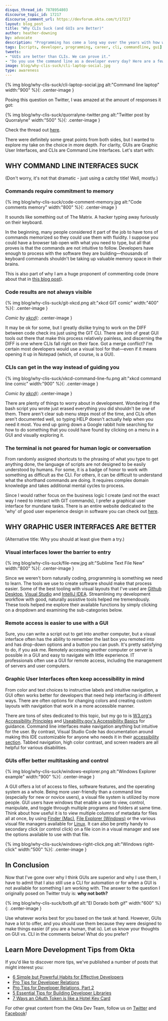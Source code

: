 ```yaml
---
disqus_thread_id: 7878954803
discourse_topic_id: 17217
discourse_comment_url: https://devforum.okta.com/t/17217
layout: blog_post
title: "Why CLIs Suck (and GUIs are Better)"
author: heather-downing
by: advocate
description: "Programming has come a long way over the years with how we interface with our code. Why do developers keep using command line scripts for daily tasks?"
tags: [scripts, developer, programming, career, cli, commandline, gui]
tweets:
- "GUIs are better than CLIs. We can prove it."
- "Do you use the command line as a developer every day? Here are a few reasons it isn't optimal for the human brain."
image: blog/why-clis-suck/cli-laptop-social.jpg
type: awareness
---
```

{% img blog/why-clis-suck/cli-laptop-social.jpg alt:"Command line laptop" width:"900" %}{: .center-image }

Posing this question on Twitter, I was amazed at the amount of responses it got:

{% img blog/why-clis-suck/quorralyne-twitter.png alt:"Twitter post by Quorralyne" width:"500" %}{: .center-image }

Check the thread out [here](https://twitter.com/quorralyne/status/1225414312950403072).

There were definitely some great points from both sides, but I wanted to explore my take on the choice in more depth. For clarity, GUIs are Graphic User Interfaces, and CLIs are Command Line Interfaces. Let's start with:

## WHY COMMAND LINE INTERFACES SUCK

(Don't worry, it's not that dramatic - just using a catchy title! Well, mostly.)

### Commands require commitment to memory

{% img blog/why-clis-suck/code-comment-memory.jpg alt:"Code comments memory" width:"800" %}{: .center-image }

It sounds like something out of The Matrix. A hacker typing away furiously on their keyboard.

In the beginning, many people considered it part of the job to have tons of commands memorized so they could use them with fluidity. I suppose you could have a browser tab open with what you need to type, but all that proves is that the commands are not intuitive to follow. Developers have enough to process with the software they are building—thousands of keyboard commands shouldn't be taking up valuable memory space in their brains.

This is also part of why I am a huge proponent of commenting code (more about that in [this blog post](/blog/2019/12/11/simple-but-poweful-habits-for-effective-developers#3-comment-code-for-your-future-self)).

### Code results are not always visible

{% img blog/why-clis-suck/git-xkcd.png alt:"xkcd GIT comic" width:"400" %}{: .center-image }

*Comic by [xkcd](https://xkcd.com/1597/)*{: .center-image }

It may be ok for some, but I greatly dislike trying to work on the DIFF between code check ins just using the GIT CLI. There are lots of great GUI tools out there that make this process relatively painless, and discerning the DIFF is one where CLIs fall right on their face. Got a merge conflict? I'm certain most developers would use a visual tool for that—even if it means opening it up in Notepad (which, of course, is a GUI).

### CLIs can get in the way instead of guiding you

{% img blog/why-clis-suck/xkcd-command-line-fu.png alt:"xkcd command line comic" width:"900" %}{: .center-image }

*Comic by [xkcd](https://xkcd.com/196/)*{: .center-image }

There are plenty of things to worry about in development. Wondering if the bash script you wrote just erased everything you did shouldn't be one of them. There aren't clear sub menu steps most of the time, and CLIs often aren't documented well, so typing HELP doesn't actually help when you need it most. You end up going down a Google rabbit hole searching for how to do something that you could have found by clicking on a menu in a GUI and visually exploring it.

### The terminal is not geared for human logic or conversation

From randomly assigned shortcuts to the phrasing of what you type to get anything done, the language of scripts are not designed to be easily understood by humans. For some, it is a badge of honor to work with something as difficult as the CLI. For others, it can be difficult to understand what the shorthand commands are doing. It requires complex domain knowledge and takes additional mental cycles to process.

Since I would rather focus on the business logic I create (and not the exact way I need to interact with GIT commands), I prefer a graphical user interface for mundane tasks. There is an entire website dedicated to the 'why' of good user experience design in software you can check out [here](https://www.usability.gov/what-and-why/user-experience.html).

## WHY GRAPHIC USER INTERFACES ARE BETTER

(Alternative title: Why you should at least give them a try.)

### Visual interfaces lower the barrier to entry

{% img blog/why-clis-suck/file-new.jpg alt:"Sublime Text File New" width:"800" %}{: .center-image }

Since we weren't born naturally coding, programming is something we need to learn. The tools we use to create software should make that process easier. Some of the best tooling with visual layouts that I've used are [Github Desktop](https://desktop.github.com/), [Visual Studio](https://visualstudio.microsoft.com/downloads/) and [IntelliJ IDEA](https://www.jetbrains.com/idea/). Streamlining my development workflow with good, naturally assistive tools helped me tremendously. These tools helped me explore their  available functions by simply clicking on a dropdown and examining the sub-categories below.

### Remote access is easier to use with a GUI

Sure, you can write a script out to get into another computer, but a visual interface often has the ability to remember the last box you remoted into and has drop-down options and a button you can push. It's pretty satisfying to do, if you ask me. Remotely accessing another computer or server is possible in a GUI and easy to navigate with little experience. IT professionals often use a GUI for remote access, including the management of servers and user computers.

### Graphic User Interfaces often keep accessibility in mind

From color and text choices to instructive labels and intuitive navigation, a GUI often works better for developers that need help interfacing in different ways. There are often options for changing colors and creating custom layouts with navigation that work in a more accessible manner.

There are tons of sites dedicated to this topic, but my go to is [W3.org's Accessibility Principles](https://www.w3.org/WAI/fundamentals/accessibility-principles/) and [Useabillty.gov's Accessibility Basics](https://www.usability.gov/what-and-why/accessibility.html) for guidance. Command line interfaces make navigation anything but intuitive for the user. By contrast, Visual Studio Code has documentation around making this IDE customizable for anyone who needs it in their [accessibility section](https://code.visualstudio.com/docs/editor/accessibility). Tabbed navigation, high color contrast, and screen readers are all helpful for various disabilities.

### GUIs offer better multitasking and control

{% img blog/why-clis-suck/windows-explorer.png alt:"Windows Explorer example" width:"900" %}{: .center-image }

A GUI offers a lot of access to files, software features, and the operating system as a whole. Being more user-friendly than a command line (especially for new or novice users), a visual file system is utilized by more people. GUI users have windows that enable a user to view, control, manipulate, and toggle through multiple programs and folders at same time. Think about how useful it is to view multiple columns of metadata for files all at once, by using [Finder (Mac)](https://support.apple.com/guide/mac-help/finder-mchlp2605/mac), [File Explorer (Windows)](https://support.microsoft.com/en-us/help/17217/windows-10-whats-changed-in-file-explorer) or the various visual file managers available for [Linux](https://www.reddit.com/r/linux/comments/76lq91/whats_your_favorite_file_explorer/). It can also be pretty handy to secondary click (or control click) on a file icon in a visual manager and see the options available to use with that file.

{% img blog/why-clis-suck/windows-right-click.png alt:"Windows right-click" width:"500" %}{: .center-image }

## In Conclusion

Now that I've gone over why I think GUIs are superior and why I use them, I have to admit that I also still use a CLI for automation or for when a GUI is not available for something I am working with. The answer to the question I originally posed on Twitter truly is: **why not both?**

{% img blog/why-clis-suck/both.gif alt:"El Dorado both gif" width:"600" %}{: .center-image }

Use whatever works best for you based on the task at hand. However, GUIs have a lot to offer, and you should use them because they were designed to make things easier (if you are a human, that is). Let us know your thoughts on GUI vs. CLI in the comments below! What do you prefer?

## Learn More Development Tips from Okta

If you'd like to discover more tips, we've published a number of posts that might interest you:

* [6 Simple but Powerful Habits for Effective Developers](/blog/2019/12/11/simple-but-poweful-habits-for-effective-developers)
* [Pro Tips for Developer Relations](/blog/2019/01/28/developer-relations-pro-tips)
* [Pro Tips for Developer Relations, Part 2](/blog/2019/04/30/developer-relations-pro-tips-2)
* [5 Essential Tips for Building Developer Libraries](/blog/2019/06/10/five-essential-tips-for-building-developer-libraries)
* [7 Ways an OAuth Token is like a Hotel Key Card](/blog/2019/06/05/seven-ways-an-oauth-access-token-is-like-a-hotel-key-card)

For other great content from the Okta Dev Team, follow us on [Twitter](https://twitter.com/oktadev) and [Facebook](https://www.facebook.com/oktadevelopers)!
